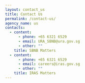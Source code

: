 ```yaml
---
layout: contact_us
title: Contact Us
permalink: /contact-us/
agency_name: us
contacts:
  - content:
      - phone: +65 6321 6529
      - email: URA_SBNB@ura.gov.sg
      - other: ""
    title: SBNB Matters
  - content:
      - phone: +65 6321 6529
      - email: careers@iras.gov.sg
      - other: ""
    title: IRAS Matters
---
```

